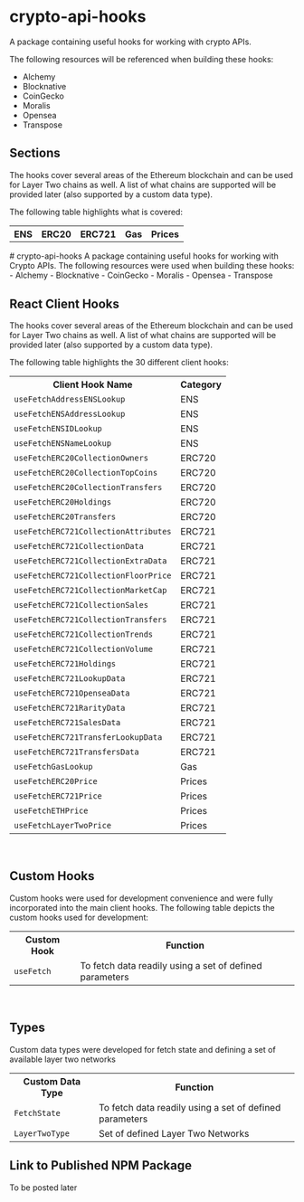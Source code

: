 # crypto-api-hooks
A package containing useful hooks for working with crypto APIs.

The following resources will be referenced when building these hooks:
- Alchemy
- Blocknative
- CoinGecko
- Moralis
- Opensea
- Transpose

## Sections

The hooks cover several areas of the Ethereum blockchain and can be used for Layer Two chains as well.
A list of what chains are supported will be provided later (also supported by a custom data type).

The following table highlights what is covered:

<table>
    <tr>
        <th>ENS</th>
        <th>ERC20</th>
        <th>ERC721</th>
        <th>Gas</th>
        <th>Prices</th>
    <tr>
</table>
# crypto-api-hooks
A package containing useful hooks for working with Crypto APIs. The following resources were used when building these hooks:
- Alchemy
- Blocknative
- CoinGecko
- Moralis
- Opensea
- Transpose

<br />

##  React Client Hooks

The hooks cover several areas of the Ethereum blockchain and can be used for Layer Two chains as well.
A list of what chains are supported will be provided later (also supported by a custom data type).

The following table highlights the 30 different client hooks:

<table>
    <tr>
        <th>Client Hook Name</th>
        <th>Category</th>
    <tr>
    <tr>
        <td><code>useFetchAddressENSLookup</code></td>
        <td>ENS</td>
    </tr>
    <tr>
        <td><code>useFetchENSAddressLookup</code></td>
        <td>ENS</td>
    </tr>
    <tr>
        <td><code>useFetchENSIDLookup</code></td>
        <td>ENS</td>
    </tr>
    <tr>
        <td><code>useFetchENSNameLookup</code></td>
        <td>ENS</td>
    </tr>
    <tr>
        <td><code>useFetchERC20CollectionOwners</code></td>
        <td>ERC720</td>
    </tr>
    <tr>
        <td><code>useFetchERC20CollectionTopCoins</code></td>
        <td>ERC720</td>
    </tr>
    <tr>
        <td><code>useFetchERC20CollectionTransfers</code></td>
        <td>ERC720</td>
    </tr>
    <tr>
        <td><code>useFetchERC20Holdings</code></td>
        <td>ERC720</td>
    </tr>
    <tr>
        <td><code>useFetchERC20Transfers</code></td>
        <td>ERC720</td>
    </tr>
    <tr>
        <td><code>useFetchERC721CollectionAttributes</code></td>
        <td>ERC721</td>
    </tr>
    <tr>
        <td><code>useFetchERC721CollectionData</code></td>
        <td>ERC721</td>
    </tr>
    <tr>
        <td><code>useFetchERC721CollectionExtraData</code></td>
        <td>ERC721</td>
    </tr>
    <tr>
        <td><code>useFetchERC721CollectionFloorPrice</code></td>
        <td>ERC721</td>
    </tr>
    <tr>
        <td><code>useFetchERC721CollectionMarketCap</code></td>
        <td>ERC721</td>
    </tr>
    <tr>
        <td><code>useFetchERC721CollectionSales</code></td>
        <td>ERC721</td>
    </tr>
    <tr>
        <td><code>useFetchERC721CollectionTransfers</code></td>
        <td>ERC721</td>
    </tr>
    <tr>
        <td><code>useFetchERC721CollectionTrends</code></td>
        <td>ERC721</td>
    </tr>
    <tr>
        <td><code>useFetchERC721CollectionVolume</code></td>
        <td>ERC721</td>
    </tr>
    <tr>
        <td><code>useFetchERC721Holdings</code></td>
        <td>ERC721</td>
    </tr>
    <tr>
        <td><code>useFetchERC721LookupData</code></td>
        <td>ERC721</td>
    </tr>
    <tr>
        <td><code>useFetchERC721OpenseaData</code></td>
        <td>ERC721</td>
    </tr>
    <tr>
        <td><code>useFetchERC721RarityData</code></td>
        <td>ERC721</td>
    </tr>
    <tr>
        <td><code>useFetchERC721SalesData</code></td>
        <td>ERC721</td>
    </tr>
    <tr>
        <td><code>useFetchERC721TransferLookupData</code></td>
        <td>ERC721</td>
    </tr>
    <tr>
        <td><code>useFetchERC721TransfersData</code></td>
        <td>ERC721</td>
    </tr>
    <tr>
        <td><code>useFetchGasLookup</code></td>
        <td>Gas</td>
    </tr>
    <tr>
        <td><code>useFetchERC20Price</code></td>
        <td>Prices</td>
    </tr>
    <tr>
        <td><code>useFetchERC721Price</code></td>
        <td>Prices</td>
    </tr>
    <tr>
        <td><code>useFetchETHPrice</code></td>
        <td>Prices</td>
    </tr>
    <tr>
        <td><code>useFetchLayerTwoPrice</code></td>
        <td>Prices</td>
    </tr>
</table>

<br />

## Custom Hooks
Custom hooks were used for development convenience and were fully incorporated into the main client hooks. The following table depicts the custom hooks used for development:

<table>
    <tr>
        <th>Custom Hook</th>
        <th>Function</th>
    <tr>
    <tr>
        <td><code>useFetch</code></td>
        <td>To fetch data readily using a set of defined parameters</td>
    </tr>
</table>

<br />

## Types
Custom data types were developed for fetch state and defining a set of available layer two networks 

<table>
    <tr>
        <th>Custom Data Type</th>
        <th>Function</th>
    <tr>
    <tr>
        <td><code>FetchState</code></td>
        <td>To fetch data readily using a set of defined parameters</td>
    </tr>
    <tr>
        <td><code>LayerTwoType</code></td>
        <td>Set of defined Layer Two Networks</td>
    </tr>
</table>

## Link to Published NPM Package
To be posted later